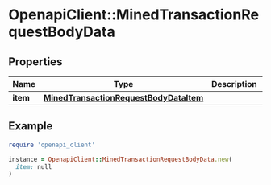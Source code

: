 # OpenapiClient::MinedTransactionRequestBodyData

## Properties

| Name | Type | Description | Notes |
| ---- | ---- | ----------- | ----- |
| **item** | [**MinedTransactionRequestBodyDataItem**](MinedTransactionRequestBodyDataItem.md) |  |  |

## Example

```ruby
require 'openapi_client'

instance = OpenapiClient::MinedTransactionRequestBodyData.new(
  item: null
)
```

